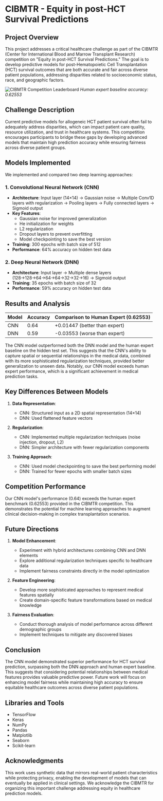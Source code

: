 # CIBMTR - Equity in post-HCT Survival Predictions

## Project Overview
This project addresses a critical healthcare challenge as part of the CIBMTR (Center for International Blood and Marrow Transplant Research) competition on "Equity in post-HCT Survival Predictions." The goal is to develop predictive models for post-Hematopoietic Cell Transplantation (HCT) survival outcomes that are both accurate and fair across diverse patient populations, addressing disparities related to socioeconomic status, race, and geographic factors.

![CIBMTR Competition Leaderboard](https://i.imgur.com/placeholder.jpg)
*Human expert baseline accuracy: 0.62553*

## Challenge Description
Current predictive models for allogeneic HCT patient survival often fail to adequately address disparities, which can impact patient care quality, resource utilization, and trust in healthcare systems. This competition encourages participants to bridge these gaps by developing advanced models that maintain high prediction accuracy while ensuring fairness across diverse patient groups.

## Models Implemented
We implemented and compared two deep learning approaches:

### 1. Convolutional Neural Network (CNN)
- **Architecture**: Input layer (14×14) → Gaussian noise → Multiple Conv1D layers with regularization → Pooling layers → Fully connected layers → Sigmoid output
- **Key Features**:
  - Gaussian noise for improved generalization
  - He initialization for weights
  - L2 regularization
  - Dropout layers to prevent overfitting
  - Model checkpointing to save the best version
- **Training**: 300 epochs with batch size of 512
- **Performance**: 64% accuracy on hidden test data

### 2. Deep Neural Network (DNN)
- **Architecture**: Input layer → Multiple dense layers (128→128→64→64→64→32→32→16) → Sigmoid output
- **Training**: 35 epochs with batch size of 32
- **Performance**: 59% accuracy on hidden test data

## Results and Analysis

| Model | Accuracy | Comparison to Human Expert (0.62553) |
|-------|----------|--------------------------------------|
| CNN   | 0.64     | +0.01447 (better than expert)        |
| DNN   | 0.59     | -0.03553 (worse than expert)         |

The CNN model outperformed both the DNN model and the human expert baseline on the hidden test set. This suggests that the CNN's ability to capture spatial or sequential relationships in the medical data, combined with its more sophisticated regularization techniques, provided better generalization to unseen data. Notably, our CNN model exceeds human expert performance, which is a significant achievement in medical prediction tasks.

## Key Differences Between Models
1. **Data Representation**:
   - CNN: Structured input as a 2D spatial representation (14×14)
   - DNN: Used flattened feature vectors

2. **Regularization**:
   - CNN: Implemented multiple regularization techniques (noise injection, dropout, L2)
   - DNN: Simpler architecture with fewer regularization components

3. **Training Approach**:
   - CNN: Used model checkpointing to save the best performing model
   - DNN: Trained for fewer epochs with smaller batch sizes

## Competition Performance
Our CNN model's performance (0.64) exceeds the human expert benchmark (0.62553) provided in the CIBMTR competition. This demonstrates the potential for machine learning approaches to augment clinical decision-making in complex transplantation scenarios.

## Future Directions
1. **Model Enhancement**:
   - Experiment with hybrid architectures combining CNN and DNN elements
   - Explore additional regularization techniques specific to healthcare data
   - Implement fairness constraints directly in the model optimization

2. **Feature Engineering**:
   - Develop more sophisticated approaches to represent medical features spatially
   - Create domain-specific feature transformations based on medical knowledge

3. **Fairness Evaluation**:
   - Conduct thorough analysis of model performance across different demographic groups
   - Implement techniques to mitigate any discovered biases

## Conclusion
The CNN model demonstrated superior performance for HCT survival prediction, surpassing both the DNN approach and human expert baseline. This suggests that considering potential relationships between medical features provides valuable predictive power. Future work will focus on enhancing model fairness while maintaining high accuracy to ensure equitable healthcare outcomes across diverse patient populations.

## Libraries and Tools
- TensorFlow
- Keras
- NumPy
- Pandas
- Matplotlib
- Seaborn
- Scikit-learn

## Acknowledgments
This work uses synthetic data that mirrors real-world patient characteristics while protecting privacy, enabling the development of models that can eventually be applied in clinical settings. We acknowledge the CIBMTR for organizing this important challenge addressing equity in healthcare prediction models.
